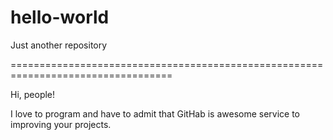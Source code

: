 # hello-world
Just another repository

==================================================================================

Hi, people!

I love to program and  have to admit that GitHab is awesome service to improving your projects.

